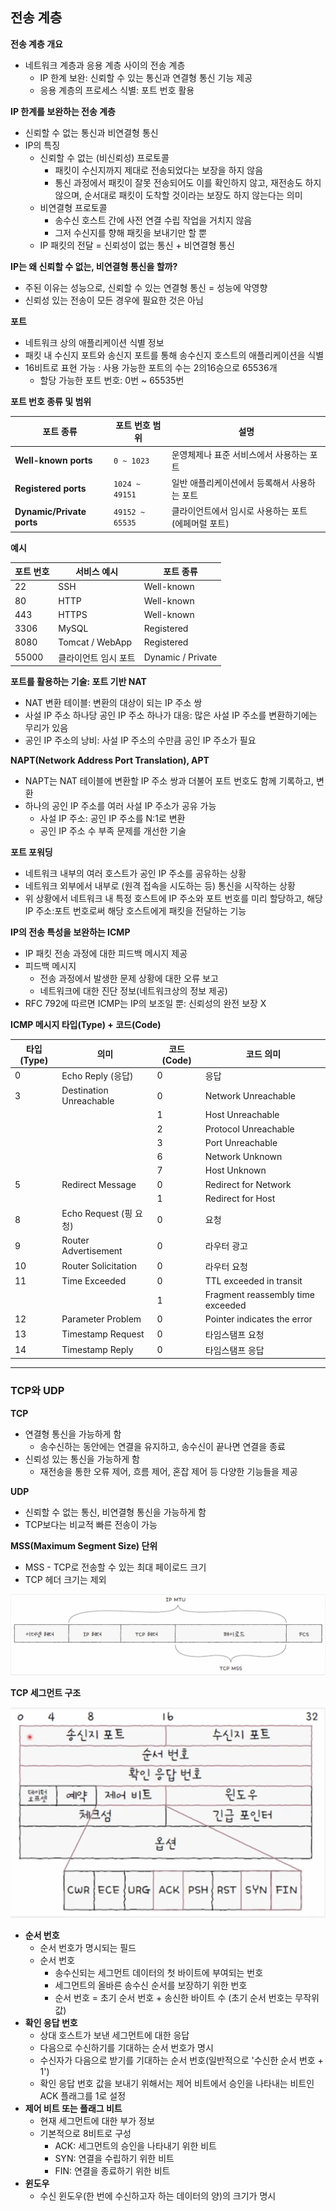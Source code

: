 ## 전송 계층

**전송 계층 개요**

- 네트워크 계층과 응용 계층 사이의 전송 계층
    - IP 한계 보완: 신뢰할 수 있는 통신과 연결형 통신 기능 제공
    - 응용 계층의 프로세스 식별: 포트 번호 활용

**IP 한계를 보완하는 전송 계층**

- 신뢰할 수 없는 통신과 비연결형 통신
- IP의 특징
    - 신뢰할 수 없는 (비신뢰성) 프로토콜
        - 패킷이 수신지까지 제대로 전송되었다는 보장을 하지 않음
        - 통신 과정에서 패킷이 잘못 전송되어도 이를 확인하지 않고, 재전송도 하지 않으며, 순서대로 패킷이 도착할 것이라는 보장도 하지 않는다는 의미
    - 비연결형 프로토콜
        - 송수신 호스트 간에 사전 연결 수립 작업을 거치지 않음
        - 그저 수신지를 향해 패킷을 보내기만 할 뿐
    - IP 패킷의 전달 = 신뢰성이 없는 통신 + 비연결형 통신

**IP는 왜 신뢰할 수 없는, 비연결형 통신을 할까?**

- 주된 이유는 성능으로, 신뢰할 수 있는 연결형 통신 = 성능에 악영향
- 신뢰성 있는 전송이 모든 경우에 필요한 것은 아님

**포트**

- 네트워크 상의 애플리케이션 식별 정보
- 패킷 내 수신지 포트와 송신지 포트를 통해 송수신지 호스트의 애플리케이션을 식별
- 16비트로 표현 가능 : 사용 가능한 포트의 수는 2의16승으로 65536개
    - 할당 가능한 포트 번호: 0번 ~ 65535번

**포트 번호 종류 및 범위**

| 포트 종류                     | 포트 번호 범위        | 설명                            |
|---------------------------|-----------------|-------------------------------|
| **Well-known ports**      | `0 ~ 1023`      | 운영체제나 표준 서비스에서 사용하는 포트        |
| **Registered ports**      | `1024 ~ 49151`  | 일반 애플리케이션에서 등록해서 사용하는 포트      |
| **Dynamic/Private ports** | `49152 ~ 65535` | 클라이언트에서 임시로 사용하는 포트 (에페머럴 포트) |

**예시**

| 포트 번호 | 서비스 예시          | 포트 종류             |
|-------|-----------------|-------------------|
| 22    | SSH             | Well-known        |
| 80    | HTTP            | Well-known        |
| 443   | HTTPS           | Well-known        |
| 3306  | MySQL           | Registered        |
| 8080  | Tomcat / WebApp | Registered        |
| 55000 | 클라이언트 임시 포트     | Dynamic / Private |

**포트를 활용하는 기술: 포트 기반 NAT**

- NAT 변환 테이블: 변환의 대상이 되는 IP 주소 쌍
- 사설 IP 주소 하나당 공인 IP 주소 하나가 대응: 많은 사설 IP 주소를 변환하기에는 무리가 있음
- 공인 IP 주소의 낭비: 사설 IP 주소의 수만큼 공인 IP 주소가 필요

**NAPT(Network Address Port Translation), APT**

- NAPT는 NAT 테이블에 변환할 IP 주소 쌍과 더불어 포트 번호도 함께 기록하고, 변환
- 하나의 공인 IP 주소를 여러 사설 IP 주소가 공유 가능
    - 사설 IP 주소: 공인 IP 주소를 N:1로 변환
    - 공인 IP 주소 수 부족 문제를 개선한 기술

**포트 포워딩**

- 네트워크 내부의 여러 호스트가 공인 IP 주소를 공유하는 상황
- 네트워크 외부에서 내부로 (원격 접속을 시도하는 등) 통신을 시작하는 상황
- 위 상황에서 네트워크 내 특정 호스트에 IP 주소와 포트 번호를 미리 할당하고, 해당 IP 주소:포트 번호로써 해당 호스트에게 패킷을 전달하는 기능

**IP의 전송 특성을 보완하는 ICMP**

- IP 패킷 전송 과정에 대한 피드백 메시지 제공
- 피드백 메시지
    - 전송 과정에서 발생한 문제 상황에 대한 오류 보고
    - 네트워크에 대한 진단 정보(네트워크상의 정보 제공)
- RFC 792에 따르면 ICMP는 IP의 보조일 뿐: 신뢰성의 완전 보장 X

**ICMP 메시지 타입(Type) + 코드(Code)**  

| 타입(Type) | 의미                      | 코드(Code) | 코드 의미                             |
|----------|-------------------------|----------|-----------------------------------|
| 0        | Echo Reply (응답)         | 0        | 응답                                |
| 3        | Destination Unreachable | 0        | Network Unreachable               |
|          |                         | 1        | Host Unreachable                  |
|          |                         | 2        | Protocol Unreachable              |
|          |                         | 3        | Port Unreachable                  |
|          |                         | 6        | Network Unknown                   |
|          |                         | 7        | Host Unknown                      |
| 5        | Redirect Message        | 0        | Redirect for Network              |
|          |                         | 1        | Redirect for Host                 |
| 8        | Echo Request (핑 요청)     | 0        | 요청                                |
| 9        | Router Advertisement    | 0        | 라우터 광고                            |
| 10       | Router Solicitation     | 0        | 라우터 요청                            |
| 11       | Time Exceeded           | 0        | TTL exceeded in transit           |
|          |                         | 1        | Fragment reassembly time exceeded |
| 12       | Parameter Problem       | 0        | Pointer indicates the error       |
| 13       | Timestamp Request       | 0        | 타임스탬프 요청                          |
| 14       | Timestamp Reply         | 0        | 타임스탬프 응답                          |

---

### TCP와 UDP

**TCP**

- 연결형 통신을 가능하게 함
    - 송수신하는 동안에는 연결을 유지하고, 송수신이 끝나면 연결을 종료
- 신뢰성 있는 통신을 가능하게 함
    - 재전송을 통한 오류 제어, 흐름 제어, 혼잡 제어 등 다양한 기능들을 제공

**UDP**

- 신뢰할 수 없는 통신, 비연결형 통신을 가능하게 함
- TCP보다는 비교적 빠른 전송이 가능

**MSS(Maximum Segment Size) 단위**    
- MSS - TCP로 전송할 수 있는 최대 페이로드 크기 
- TCP 헤더 크기는 제외

![img.png](../../image/mss.png)

**TCP 세그먼트 구조**  

![img.png](../../image/TCP-Segment.png)

- **순서 번호**   
  - 순서 번호가 명시되는 필드 
  - 순서 번호 
    - 송수신되는 세그먼트 데이터의 첫 바이트에 부여되는 번호 
    - 세그먼트의 올바른 송수신 순서를 보장하기 위한 번호
    - 순서 번호 = 초기 순서 번호 + 송신한 바이트 수 (초기 순서 번호는 무작위 값)
- **확인 응답 번호**
  - 상대 호스트가 보낸 세그먼트에 대한 응답 
  - 다음으로 수신하기를 기대하는 순서 번호가 명시
  - 수신자가 다음으로 받기를 기대하는 순서 번호(일반적으로 '수신한 순서 번호 + 1')
  - 확인 응답 번호 값을 보내기 위해서는 제어 비트에서 승인을 나타내는 비트인 ACK 플래그를 1로 설정
- **제어 비트 또는 플래그 비트**
  - 현재 세그먼트에 대한 부가 정보 
  - 기본적으로 8비트로 구성 
    - ACK: 세그먼트의 승인을 나타내기 위한 비트 
    - SYN: 연결을 수립하기 위한 비트 
    - FIN: 연결을 종료하기 위한 비트
- **윈도우**
  - 수신 윈도우(한 번에 수신하고자 하는 데이터의 양)의 크기가 명시